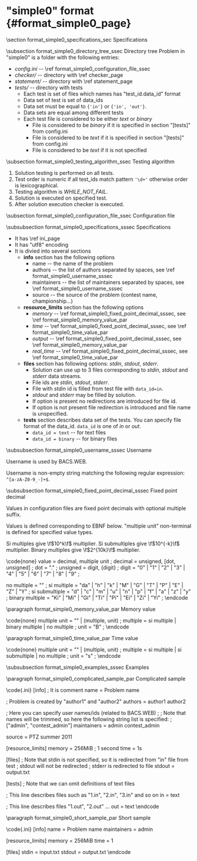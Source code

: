 "simple0" format {#format_simple0_page}
================

\section format_simple0_specifications_sec Specifications

\subsection format_simple0_directory_tree_ssec Directory tree
Problem in "simple0" is a folder with the following entries:

- *config.ini* -- \ref format_simple0_configuration_file_ssec
- *checker/* -- directory with \ref checker_page
- *statement/* -- directory with \ref statement_page
- *tests/* -- directory with tests
    - Each test is set of files which names has "test_id.data_id" format
    - Data set of test is set of data_ids
    - Data set must be equal to ``{'in'}`` or ``{'in', 'out'}``.
    - Data sets are equal among different tests
    - Each test file is considered to be either *text* or *binary*
        - File is considered to be *binary* if it is specified in section "[tests]" from config.ini
        - File is considered to be *text* if it is specified in section "[tests]" from config.ini
        - File is considered to be *text* if it is not specified

\subsection format_simple0_testing_algorithm_ssec Testing algorithm

1. Solution testing is performed on all tests.
2. Test order is numeric if all test_ids match pattern ``'\d+'`` otherwise order is lexicographical.
3. Testing algorithm is *WHILE_NOT_FAIL*.
4. Solution is executed on specified test.
5. After solution execution checker is executed.

\subsection format_simple0_configuration_file_ssec Configuration file

\subsubsection format_simple0_specifications_sssec Specifications
- It has \ref ini_page
- It has "utf8" encoding
- It is divied into several sections
    - **info** section has the following options
        - name -- the name of the problem
        - authors -- the list of authors separated by spaces, see \ref format_simple0_username_sssec
        - maintainers -- the list of maintainers separated by spaces, see \ref format_simple0_username_sssec
        - source -- the source of the problem (contest name, championship...)
    - **resource_limits** section has the following options
        - *memory* -- \ref format_simple0_fixed_point_decimal_sssec, see \ref format_simple0_memory_value_par
        - *time* --  \ref format_simple0_fixed_point_decimal_sssec, see \ref format_simple0_time_value_par
        - *output* -- \ref format_simple0_fixed_point_decimal_sssec, see \ref format_simple0_memory_value_par
        - *real_time* --  \ref format_simple0_fixed_point_decimal_sssec, see \ref format_simple0_time_value_par
    - **files** section has following options: *stdin*, *stdout*, *stderr*.
        - Solution can use up to 3 files corresponding to *stdin*, *stdout* and *stderr* data streams.
        - File ids are *stdin*, *stdout*, *stderr*.
        - File with *stdin* id is filled from test file with ``data_id=in``.
        - *stdout* and *stderr* may be filled by solution.
        - If option is present no redirections are introduced for file id.
        - If option is not present file redirection is introduced
          and file name is unspecified.
    - **tests** section describes data set of the tests.
      You can specify file format of the data_id.
      ``data_id`` is one of *in* or *out*.
        - ``data_id = text`` -- for text files
        - ``data_id = binary`` -- for binary files

\subsubsection format_simple0_username_sssec Username

Username is used by BACS.WEB.

Username is non-empty string matching the following regular expression: ``^[a-zA-Z0-9_-]+$``.


\subsubsection format_simple0_fixed_point_decimal_sssec Fixed point decimal

Values in configuration files are fixed point decimals
with optional multiple suffix.

Values is defined corresponding to EBNF below.
"multiple unit" non-terminal is defined for specified value types.

Si multiples give \f$10^k\f$ multiplier.
Si submultiples give \f$10^{-k}\f$ multiplier.
Binary multiples give \f$2^{10k}\f$ multiplier.


\code{none}
value = decimal, multiple unit ;
decimal = unsigned, [dot, unsigned] ;
dot = "." ;
unsigned = digit, {digit} ;
digit = "0" | "1" | "2" | "3" | "4" | "5" | "6" | "7" | "8" | "9" ;

no multiple = "" ;
si multiple = "da" | "h" | "k" | "M" | "G" | "T" | "P" | "E" | "Z" | "Y" ;
si submultiple = "d" | "c" | "m" | "u" | "n" | "p" | "f" | "a" | "z" | "y" ;
binary multiple = "Ki" | "Mi" | "Gi" | "Ti" | "Pi" | "Ei" | "Zi" | "Yi" ;
\endcode

\paragraph format_simple0_memory_value_par Memory value

\code{none}
multiple unit = "" | (multiple, unit) ;
multiple = si multiple | binary multiple | no multiple ;
unit = "B" ;
\endcode

\paragraph format_simple0_time_value_par Time value

\code{none}
multiple unit = "" | (multiple, unit) ;
multiple = si multiple | si submultiple | no multiple ;
unit = "s" ;
\endcode

\subsubsection format_simple0_examples_sssec Examples

\paragraph format_simple0_complicated_sample_par Complicated sample

\code{.ini}
[info]
; It is comment
name = Problem name

; Problem is created by "author1" and "author2"
authors = author1 author2

; Here you can specify user names/ids (related to BACS.WEB)
;
; Note that names will be trimmed, so here the following string list is specified:
; ["admin", "contest_admin"]
maintainers = admin contest_admin

source = PTZ summer 2011

[resource_limits]
memory = 256MiB
; 1 second
time = 1s

[files]
; Note that stdin is not specified, so it is redirected from "in" file from test
; stdout will not be redirected
; stderr is redirected to file
stdout = output.txt

[tests]
; Note that we can omit definitions of text files

; This line describes files such as "1.in", "2.in", "3.in" and so on
in = text

; This line describes files "1.out", "2.out" ...
out = text
\endcode


\paragraph format_simple0_short_sample_par Short sample

\code{.ini}
[info]
name = Problem name
maintainers = admin

[resource_limits]
memory = 256MiB
time = 1

[files]
stdin = input.txt
stdout = output.txt
\endcode
